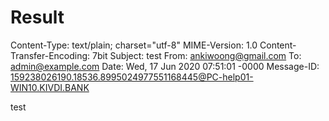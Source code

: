# Result

Content-Type: text/plain; charset="utf-8"
MIME-Version: 1.0
Content-Transfer-Encoding: 7bit
Subject: test
From: ankiwoong@gmail.com
To: admin@example.com
Date: Wed, 17 Jun 2020 07:51:01 -0000
Message-ID:
 <159238026190.18536.8995024977551168445@PC-help01-WIN10.KIVDI.BANK>

test
